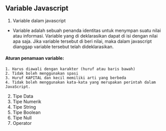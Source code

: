 ## Variable Javascript
1. Variable dalam javascript
  - Variable adalah sebuah penanda identitas untuk menympan suatu nilai atau informasi. Variable yang di deklarasikan dapat di isi dengan nilai apa saja. Jika variable tersebut di beri nilai, maka dalam javascript dianggap variable tersebut telah dideklarasikan.
#### Aturan penamaan variable:
    1. Harus diawali dengan karakter (huruf atau baris bawah)
    2. Tidak boleh menggunakan spasi
    3. Huruf KAPITAL dan kecil memiliki arti yang berbeda
    4. Tidak boleh menggunakan kata-kata yang merupakan perintah dalam JavaScript.
    
2. Tipe Data
3. Tipe Numerik
4. Tipe String
5. Tipe Boolean
6. Tipe Null
7. Operator
